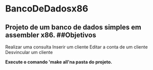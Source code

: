 # BancoDeDadosx86
Projeto de um banco de dados simples em assembler x86.
##Objetivos
-
Realizar uma consulta
Inserir um cliente
Editar a conta de um cliente
Desvincular um cliente

<b>Execute o comando 'make all'na pasta do projeto.</b>
